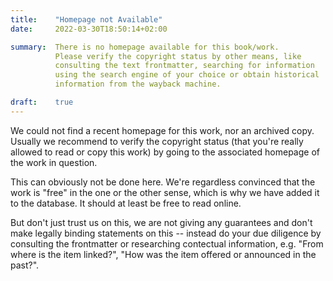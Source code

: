 ```yaml
---
title:    "Homepage not Available"
date:     2022-03-30T18:50:14+02:00

summary:  There is no homepage available for this book/work. 
          Please verify the copyright status by other means, like 
          consulting the text frontmatter, searching for information
          using the search engine of your choice or obtain historical 
          information from the wayback machine.

draft:    true
---
```


We could not find a recent homepage for this work, nor an archived
copy. Usually we recommend to verify the copyright status (that you're
really allowed to read or copy this work) by going to the associated
homepage of the work in question.

This can obviously not be done here. We're regardless convinced that
the work is "free" in the one or the other sense, which is why we have
added it to the database. It should at least be free to read online.

But don't just trust us on this, we are not giving any guarantees and
don't make legally binding statements on this -- instead do your due
diligence by consulting the frontmatter or researching contectual
information, e.g. "From where is the item linked?", "How was the item
offered or announced in the past?".
